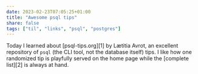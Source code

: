```yaml
---
date: 2023-02-23T07:05:25+01:00
title: "Awesome psql tips"
share: false
tags: ["til", "links", "psql", "postgres"]
---
```

Today I learned about [psql-tips.org][1] by Lætitia Avrot, an excellent
repository of `psql` (the CLI tool, not the database itself) tips. I like how
one randomized tip is playfully served on the home page while the [complete
list][2] is always at hand.

